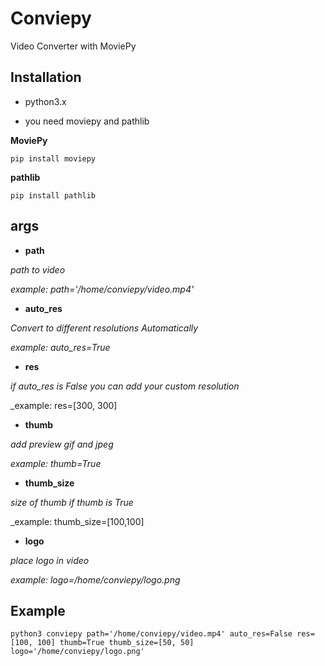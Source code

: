 # Conviepy
Video Converter with MoviePy


## Installation
* python3.x

* you need moviepy and pathlib

__MoviePy__
```
pip install moviepy
```

__pathlib__
```
pip install pathlib
```

## args

* **path**

_path to video_

_example: path='/home/conviepy/video.mp4'_

* **auto_res**

_Convert to different resolutions Automatically_

_example: auto_res=True_

* **res**

_if auto_res is False you can add your custom resolution_

_example: res=[300, 300]

* **thumb**

_add preview gif and jpeg_

_example: thumb=True_

* **thumb_size**

_size of thumb if thumb is True_

_example: thumb_size=[100,100]

* **logo**

_place logo in video_

_example: logo=/home/conviepy/logo.png_

## Example
```
python3 conviepy path='/home/conviepy/video.mp4' auto_res=False res=[100, 100] thumb=True thumb_size=[50, 50] logo='/home/conviepy/logo.png'
```
